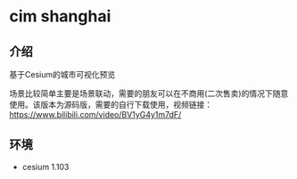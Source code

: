 # cim shanghai

## 介绍

基于Cesium的城市可视化预览

场景比较简单主要是场景联动，需要的朋友可以在不商用(二次售卖)的情况下随意使用。该版本为源码版，需要的自行下载使用，视频链接：https://www.bilibili.com/video/BV1yG4y1m7dF/


## 环境
- cesium 1.103
